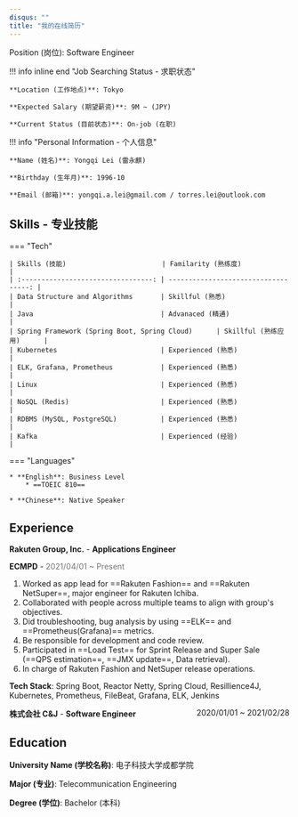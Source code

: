 ```yaml
---
disqus: ""
title: "我的在线简历"
---
```


Position (岗位): Software Engineer

!!! info inline end "Job Searching Status - 求职状态"

    **Location (工作地点)**: Tokyo

    **Expected Salary (期望薪资)**: 9M ~ (JPY)

    **Current Status (目前状态)**: On-job (在职)

!!! info "Personal Information - 个人信息"

    **Name (姓名)**: Yongqi Lei (雷永麒)

    **Birthday (生年月)**: 1996-10

    **Email (邮箱)**: yongqi.a.lei@gmail.com / torres.lei@outlook.com

## Skills - 专业技能

=== "Tech"

    | Skills (技能)                        | Familarity (熟练度)                   |
    | :---------------------------------: | -----------------------------------: |
    | Data Structure and Algorithms       | Skillful (熟悉)                       |
    | Java                                | Advanaced (精通)                      |
    | Spring Framework (Spring Boot, Spring Cloud)      | Skillful (熟练应用)      |
    | Kubernetes                          | Experienced (熟悉)                    |
    | ELK, Grafana, Prometheus            | Experienced (熟悉)                    |
    | Linux                               | Experienced (熟悉)                    |
    | NoSQL (Redis)                       | Experienced (熟悉)                    |
    | RDBMS (MySQL, PostgreSQL)           | Experienced (熟悉)                    |
    | Kafka                               | Experienced (经验)                    |

=== "Languages"

    * **English**: Business Level
        * ==TOEIC 810==

    * **Chinese**: Native Speaker

## Experience

**Rakuten Group, Inc.** - **Applications Engineer**
<p><span style="font-weight: bold">ECMPD</span> - <span style="color: #777">2021/04/01 ~ Present</span></p>

1. Worked as app lead for ==Rakuten Fashion== and ==Rakuten NetSuper==, major engineer for Rakuten Ichiba.
2. Collaborated with people across multiple teams to align with group's objectives.
3. Did troubleshooting, bug analysis by using ==ELK== and ==Prometheus(Grafana)== metrics.
4. Be responsible for development and code review.
5. Participated in ==Load Test== for Sprint Release and Super Sale (==QPS estimation==, ==JMX update==, Data retrieval).
6. In charge of Rakuten Fashion and NetSuper release operations.

**Tech Stack**: Spring Boot, Reactor Netty, Spring Cloud, Resillience4J, Kubernetes, Prometheus, FileBeat, Grafana, ELK, Jenkins

**株式会社 C&J** - **Software Engineer** <span style="float: right">2020/01/01 ~ 2021/02/28</span>

## Education

**University Name (学校名称)**: 电子科技大学成都学院

**Major (专业)**: Telecommunication Engineering

**Degree (学位)**: Bachelor (本科)